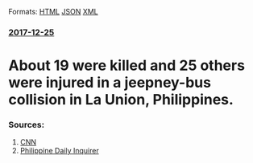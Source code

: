 
Formats: [HTML](/news/2017/12/25/about-19-were-killed-and-25-others-were-injured-in-a-jeepney-bus-collision-in-la-union-philippines.html)  [JSON](/news/2017/12/25/about-19-were-killed-and-25-others-were-injured-in-a-jeepney-bus-collision-in-la-union-philippines.json)  [XML](/news/2017/12/25/about-19-were-killed-and-25-others-were-injured-in-a-jeepney-bus-collision-in-la-union-philippines.xml)  

### [2017-12-25](/news/2017/12/25/index.md)

# About 19 were killed and 25 others were injured in a jeepney-bus collision in La Union, Philippines. 




### Sources:

1. [CNN](http://edition.cnn.com/2017/12/25/asia/philippines-bus-crash-tembin-vinta/index.html)
2. [Philippine Daily Inquirer](https://newsinfo.inquirer.net/955018/breaking-accident-road-dead-jeepney-bus-partas-agoo-la-union)

